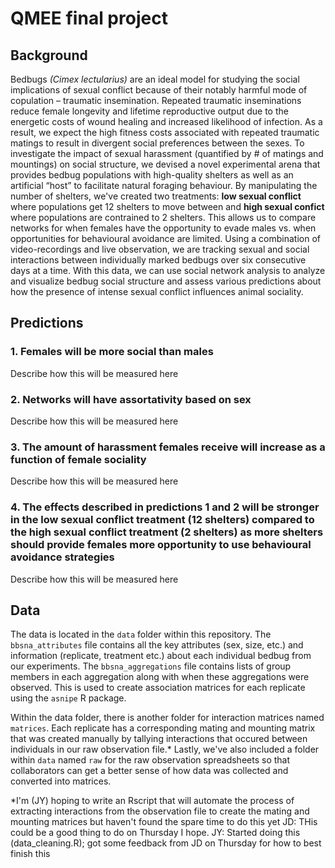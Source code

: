# QMEE final project

## Background
Bedbugs _(Cimex lectularius)_ are an ideal model for studying the social implications of sexual conflict because of their notably harmful mode of copulation – traumatic insemination. Repeated traumatic inseminations reduce female longevity and lifetime reproductive output due to the energetic costs of wound healing and increased likelihood of infection. As a result, we expect the high fitness costs associated with repeated traumatic matings to result in divergent social preferences between the sexes. To investigate the impact of sexual harassment (quantified by # of matings and mountings) on social structure, we devised a novel experimental arena that provides bedbug populations with high-quality shelters as well as an artificial “host” to facilitate natural foraging behaviour. By manipulating the number of shelters, we've created two treatments: **low sexual conflict** where populations get 12 shelters to move between and **high sexual confict** where populations are contrained to 2 shelters. This allows us to compare networks for when females have the opportunity to evade males vs. when opportunities for behavioural avoidance are limited. Using a combination of video-recordings and live observation, we are tracking sexual and social interactions between individually marked bedbugs over six consecutive  days at a time. With this data, we can use social network analysis to analyze and visualize bedbug social structure and assess various predictions about how the presence of intense sexual conflict influences animal sociality. 

## Predictions

### 1.	Females will be more social than males
Describe how this will be measured here

### 2.	Networks will have assortativity based on sex 
Describe how this will be measured here

### 3.	The amount of harassment females receive will increase as a function of female sociality 
Describe how this will be measured here

### 4.  The effects described in predictions 1 and 2 will be stronger in the low sexual conflict treatment (12 shelters) compared to the high sexual conflict treatment (2 shelters) as more shelters should provide females more opportunity to use behavioural avoidance strategies
Describe how this will be measured here

## Data

The data is located in the `data` folder within this repository. The `bbsna_attributes` file contains all the key attributes (sex, size, etc.) and information (replicate, treatment etc.) about each individual bedbug from our experiments. The `bbsna_aggregations` file contains lists of group members in each aggregation along with when these aggregations were observed. This is used to create association matrices for each replicate using the `asnipe` R package. 

Within the data folder, there is another folder for interaction matrices named `matrices`. Each replicate has a corresponding mating and mounting matrix that was created manually by tallying interactions that occured between individuals in our raw observation file.* Lastly, we've also included a folder within `data` named `raw` for the raw observation spreadsheets so that collaborators can get a better sense of how data was collected and converted into matrices. 

*I'm (JY) hoping to write an Rscript that will automate the process of extracting interactions from the observation file to create the mating and mounting matrices but haven't found the spare time to do this yet
JD: THis could be a good thing to do on Thursday I hope.
JY: Started doing this (data_cleaning.R); got some feedback from JD on Thursday for how to best finish this
